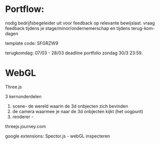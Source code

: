 # Portflow:

nodig bedrijfsbegeleider uit voor feedback op relevante bewijslast.
vraag feedback tijdens je stage/minor/ondernemerschap en tijdens terug-kom-dagen


template code: SFGRZW9

terugkomdag: 07/03 - 28/03 
deadline portfolio zondag 30/3 23:59.

# WebGL

Three.js

3 kernonderdelen

1. scene- de wereld waarin de 3d onbjecten zich bevinden
2. de camera waarmee je naar de 3d onbjecten kijkt (het oogpunt)
3. renderer -

threejs.journey.com

google extensions: Spector.js - webGL inspecteren
